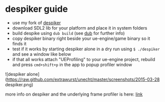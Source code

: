 # despiker guide

* use my fork of [despiker](https://github.com/Extrawurst/despiker)
* download SDL2 lib for your platform and place it in system folders
* build despike using `dub build` (see [dub](https://github.com/D-Programming-Language/dub) for further info)
* copy despiker binary right beside your ue-engine/game binary so it finds it
* test if it works by starting despiker alone in a dry run using `$ ./despiker` and see a window like below
* if that all works attach "UEProfiling" to your ue-engine project, rebuild and press `cmd+shift+p` in the app to popup profiler window

![despiker alone](https://raw.github.com/extrawurst/unecht/master/screenshots/2015-03-28 despiker.png)

more info on despiker and the underlying frame profiler is here: [link](http://defenestrate.eu/docs/despiker/tutorials/getting_started.html)
